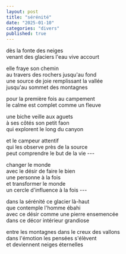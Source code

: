 ```yaml
---
layout: post
title: "sérénité"
date: "2025-01-10"
categories: "divers"
published: true
---
```


dès la fonte des neiges  
venant des glaciers l'eau vive accourt  

elle fraye son chemin  
au travers des rochers jusqu'au fond  
une source de joie remplissant la vallée  
jusqu'au sommet des montagnes  

pour la première fois au campement  
le calme est complet comme un fleuve  

une biche veille aux aguets  
à ses côtés son petit faon  
qui explorent le long du canyon  

et le campeur attentif  
qui les observe près de la source  
peut comprendre le but de la vie ---  

changer le monde  
avec le désir de faire le bien  
une personne à la fois  
et transformer le monde  
un cercle d'influence à la fois ---  

dans la sérénité ce glacier là-haut  
que contemple l'homme ébahi  
avec ce désir comme une pierre ensemencée  
dans ce décor intérieur grandiose  

entre les montagnes dans le creux des vallons  
dans l'émotion les pensées s'élèvent  
et deviennent neiges éternelles  
